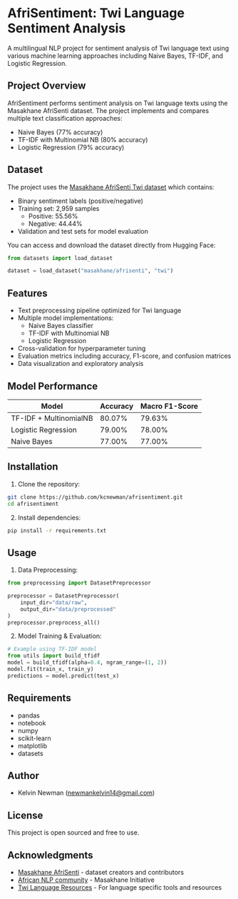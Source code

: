 # AfriSentiment: Twi Language Sentiment Analysis

A multilingual NLP project for sentiment analysis of Twi language text using various machine learning approaches including Naive Bayes, TF-IDF, and Logistic Regression.

## Project Overview

AfriSentiment performs sentiment analysis on Twi language texts using the Masakhane AfriSenti dataset. The project implements and compares multiple text classification approaches:

- Naive Bayes (77% accuracy)
- TF-IDF with Multinomial NB (80% accuracy)
- Logistic Regression (79% accuracy)


## Dataset

The project uses the [Masakhane AfriSenti Twi dataset](https://huggingface.co/datasets/masakhane/afrisenti/viewer/twi) which contains:

- Binary sentiment labels (positive/negative)
- Training set: 2,959 samples
  - Positive: 55.56%
  - Negative: 44.44%
- Validation and test sets for model evaluation

You can access and download the dataset directly from Hugging Face:

```python
from datasets import load_dataset

dataset = load_dataset("masakhane/afrisenti", "twi")
```

## Features

- Text preprocessing pipeline optimized for Twi language
- Multiple model implementations:
  - Naive Bayes classifier
  - TF-IDF with Multinomial NB
  - Logistic Regression
- Cross-validation for hyperparameter tuning
- Evaluation metrics including accuracy, F1-score, and confusion matrices
- Data visualization and exploratory analysis

## Model Performance

| Model                  | Accuracy | Macro F1-Score |
| ---------------------- | -------- | -------------- |
| TF-IDF + MultinomialNB | 80.07%   | 79.63%         |
| Logistic Regression    | 79.00%   | 78.00%         |
| Naive Bayes            | 77.00%   | 77.00%         |

## Installation

1. Clone the repository:

```bash
git clone https://github.com/kcnewman/afrisentiment.git
cd afrisentiment
```

2. Install dependencies:

```bash
pip install -r requirements.txt
```

## Usage

1. Data Preprocessing:

```python
from preprocessing import DatasetPreprocessor

preprocessor = DatasetPreprocessor(
    input_dir="data/raw",
    output_dir="data/preprocessed"
)
preprocessor.preprocess_all()
```

2. Model Training & Evaluation:

```python
# Example using TF-IDF model
from utils import build_tfidf
model = build_tfidf(alpha=0.4, ngram_range=(1, 2))
model.fit(train_x, train_y)
predictions = model.predict(test_x)
```

## Requirements

- pandas
- notebook
- numpy
- scikit-learn
- matplotlib
- datasets

## Author

- Kelvin Newman (newmankelvin14@gmail.com)

## License

This project is open sourced and free to use.

## Acknowledgments

- [Masakhane AfriSenti](https://github.com/masakhane-io/masakhane-sentiment) - dataset creators and contributors
- [African NLP community](https://www.masakhane.io/) - Masakhane Initiative
- [Twi Language Resources](https://github.com/twi-digital-language-resources) - For language specific tools and resources
